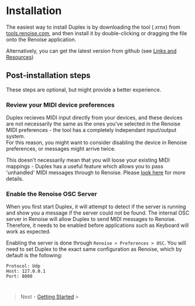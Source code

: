 # Installation

The easiest way to install Duplex is by downloading the tool (.xrnx) from [tools.renoise.com](http://www.renoise.com/tools/duplex), and then install it by double-clicking or 
dragging the file onto the Renoise application.

Alternatively, you can get the latest version from github (see [Links and Resources](Resources.md)) 

## Post-installation steps

These steps are optional, but might provide a better experience. 

### Review your MIDI device preferences

Duplex recieves MIDI input directly from your devices, and these devices are not necessarily the same as the ones you've selected in the Renoise MIDI preferences - the tool has a completely independant input/output system.  
For this reason, you might want to consider disabling the device in Renoise preferences, or messages might arrive twice. 

This doesn't necessarily mean that you will loose your existing MIDI mappings - Duplex has a useful feature which allows you to pass 'unhandled' MIDI messages through to Renoise. Please [look here](Concepts.md#midi-through--pass-unhandled-messages) for more details. 


### Enable the Renoise OSC Server 

When you first start Duplex, it will attempt to detect if the server is running and show you a message if the server could not be found. The internal OSC server in Renoise will allow Duplex to send MIDI messages to Renoise. Therefore, it needs to be enabled before applications such as Keyboard will work as expected.

Enabling the server is done through `Renoise > Preferences > OSC`. You will need to set Duplex to the exact same configuration as Renoise, which by default is the following:

    Protocol: Udp
    Host: 127.0.0.1
    Port: 8000

#

> Next - [Getting Started](GettingStarted.md) >


